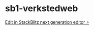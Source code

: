 # sb1-verkstedweb

[Edit in StackBlitz next generation editor ⚡️](https://stackblitz.com/~/github.com/Capalotpriv/sb1-verkstedweb)